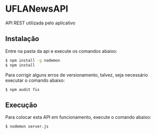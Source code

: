 # UFLANewsAPI

API REST utilizada pelo aplicativo 

## Instalação

Entre na pasta da api e execute os comandos abaixo:

```bash
$ npm install -g nodemon
$ npm install
```

Para corrigir alguns erros de versionamento, talvez, seja necessário executar o comando abaixo:

```
$ npm audit fix
```

## Execução

Para colocar esta API em funcionamento, execute o comando abaixo:

```bash
$ nodemon server.js
```

